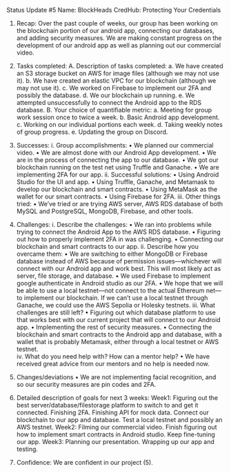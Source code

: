 Status Update #5 Name: BlockHeads CredHub: Protecting Your Credentials

1.	Recap: 
Over the past couple of weeks, our group has been working on the blockchain portion of our android app, connecting our databases, and adding security measures. We are making constant progress on the development of our android app as well as planning out our commercial video.  

2.	Tasks completed: 
A.	Description of tasks completed:
a.	We have created an S3 storage bucket on AWS for image files (although we may not use it). 
b.	We have created an elastic VPC for our blockchain (although we may not use it). 
c.	We worked on Firebase to implement our 2FA and possibly the database. 
d.	We our blockchain up running. 
e.	We attempted unsuccessfully to connect the Android app to the RDS database.
B.	Your choice of quantifiable metric:
a.	Meeting for group work session once to twice a week. 
b.	Basic Android app development. 
c.	Working on our individual portions each week.
d.	Taking weekly notes of group progress. 
e.	Updating the group on Discord. 
3.	Successes:
i.	Group accomplishments:
•	We planned our commercial video. 
•	We are almost done with our Android App development.
•	We are in the process of connecting the app to our database. 
•	We got our blockchain running on the test net using Truffle and Ganache. 
•	We are implementing 2FA for our app. 
ii.	Successful solutions: 
•	Using Android Studio for the UI and app.
•	Using Truffle, Ganache, and Metamask to develop our blockchain and smart contracts.
•	Using MetaMask as the wallet for our smart contracts.
•	Using Firebase for 2FA. 
iii.	Other things tried: 
•	We’ve tried or are trying AWS server, AWS RDS database of both MySQL and PostgreSQL, MongoDB, Firebase, and other tools.
4.	Challenges:
i.	Describe the challenges:
•	We ran into problems while trying to connect the Android App to the AWS RDS database.
•	Figuring out how to properly implement 2FA in was challenging. 
•	Connecting our blockchain and smart contracts to our app.
ii.	Describe how you overcame them:
•	We are switching to either MongoDB or Firebase database instead of AWS because of permission issues—whichever will connect with our Android app and work best.  This will most likely act as server, file storage, and database.
•	We used Firebase to implement google authenticate in Android studio as our 2FA. 
•	We hope that we will be able to use a local testnet—not connect to the actual Ethereum net—to implement our blockchain.  If we can’t use a local testnet through Ganache, we could use the AWS Sepolia or Holesky testnets.
iii.	What challenges are still left?
•	Figuring out which database platform to use that works best with our current project that will connect to our Android app.
•	Implementing the rest of security measures.
•	Connecting the blockchain and smart contracts to the Android app and database, with a wallet that is probably Metamask, either through a local testnet or AWS testnet.  
iv.	What do you need help with? How can a mentor help?
•	We have received great advice from our mentors and no help is needed now. 
5.	Changes/deviations 
•	We are not implementing facial recognition, and so our security measures are pin codes and 2FA. 
6.	Detailed description of goals for next 3 weeks: 
Week1: Figuring out the best server/database/filestorage platform to switch to and get it connected. Finishing 2FA. Finishing API for mock data.  Connect our blockchain to our app and database. Test a local testnet and possibly an AWS testnet.
Week2: Filming our commercial video. Finish figuring out how to implement smart contracts in Android studio. Keep fine-tuning our app. 
Week3: Planning our presentation. Wrapping up our app and testing. 
7.	Confidence:
We are confident in our project (5).


